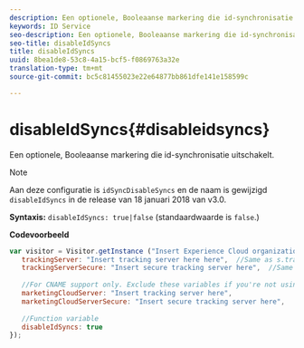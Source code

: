 ```yaml
---
description: Een optionele, Booleaanse markering die id-synchronisatie uitschakelt.
keywords: ID Service
seo-description: Een optionele, Booleaanse markering die id-synchronisatie uitschakelt.
seo-title: disableIdSyncs
title: disableIdSyncs
uuid: 8bea1de8-53c8-4a15-bcf5-f0869763a32e
translation-type: tm+mt
source-git-commit: bc5c81455023e22e64877bb861dfe141e158599c

---
```



# disableIdSyncs{#disableidsyncs}

Een optionele, Booleaanse markering die id-synchronisatie uitschakelt.

>[!NOTE]
>
>Aan deze configuratie is `idSyncDisableSyncs` en de naam is gewijzigd `disableIdSyncs` in de release van 18 januari 2018 van v3.0.

**Syntaxis:** `disableIdSyncs: true|false` (standaardwaarde is `false`.)

**Codevoorbeeld**

```js
var visitor = Visitor.getInstance ("Insert Experience Cloud organization ID here",{ 
   trackingServer: "Insert tracking server here here",  //Same as s.trackingServer 
   trackingServerSecure: "Insert secure tracking server here",  //Same as s.trackingServerSecure 
 
   //For CNAME support only. Exclude these variables if you're not using CNAME 
   marketingCloudServer: "Insert tracking server here", 
   marketingCloudServerSecure: "Insert secure tracking server here", 
 
   //Function variable 
   disableIdSyncs: true 
});
```

